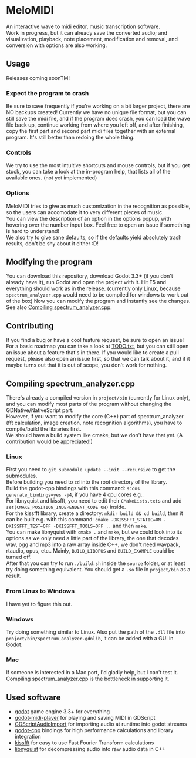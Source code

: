 # MeloMIDI
An interactive wave to midi editor, music transcription software.  
Work in progress, but it can already save the converted audio; and visualization, playback, note placement, modification and removal, and conversion with options are also working.  
## Usage
Releases coming soonTM!  
### Expect the program to crash
Be sure to save frequently if you're working on a bit larger project, there are NO backups created! Currently we have no unique file format, but you can still save the midi file, and if the program does crash, you can load the wave file back up, continue working from where you left off, and after finishing, copy the first part and second part midi files together with an external program. It's still better than redoing the whole thing.  
### Controls
We try to use the most intuitive shortcuts and mouse controls, but if you get stuck, you can take a look at the in-program help, that lists all of the available ones. (not yet implemented)  
### Options
MeloMIDI tries to give as much customization in the recognition as possible, so the users can accomodate it to very different pieces of music.  
You can view the description of an option in the options popup, with hovering over the number input box. Feel free to open an issue if something is hard to understand!  
We also try to give sane defaults, so if the defaults yield absolutely trash results, don't be shy about it either :D!  
## Modifying the program
You can download this repository, download Godot 3.3+ (if you don't already have it), run Godot and open the project with it. Hit F5 and everything should work as in the release. (currently only Linux, because `spectrum_analyzer.cpp` would need to be compiled for windows to work out of the box) Now you can modify the program and instantly see the changes.  
See also [Compiling spectrum_analyzer.cpp](#compiling-spectrum_analyzer.cpp).  
## Contributing
If you find a bug or have a cool feature request, be sure to open an issue!  
For a basic roadmap you can take a look at [TODO.txt](TODO.txt), but you can still open an issue about a feature that's in there.
If you would like to create a pull request, please also open an issue first, so that we can talk about it, and if it maybe turns out that it is out of scope, you don't work for nothing.
## Compiling spectrum_analyzer.cpp
There's already a compiled version in `project/bin` (currently for Linux only), and you can modify most parts of the program without changing the GDNative/NativeScript part.  
However, if you want to modify the core (C++) part of spectrum_analyzer (fft calculation, image creation, note recognition algorithms), you have to compile/build the libraries first.  
We should have a build system like cmake, but we don't have that yet. (A contribution would be appreciated!)  
### Linux
First you need to `git submodule update --init --recursive` to get the submodules.  
Before building you need to `cd` into the root directory of the library.  
Build the godot-cpp bindings with this command: `scons generate_bindings=yes -j4`, if you have 4 cpu cores e.g..  
For libnyquist and kissfft, you need to edit their `CMakeLists.txt`s and add `set(CMAKE_POSITION_INDEPENDENT_CODE ON)` inside.  
For the kissfft library, create a directory: `mkdir build && cd build`, then it can be built e.g. with this command: `cmake -DKISSFFT_STATIC=ON -DKISSFFT_TEST=OFF -DKISSFFT_TOOLS=OFF ..` and then `make`.  
You can make libnyquist with `cmake .` and `make`, but we could look into its options as we only need a little part of the library, the one that decodes wav, ogg and mp3 into a raw array inside C++, we don't need wavpack, rtaudio, opus, etc.. Mainly, `BUILD_LIBOPUS` and `BUILD_EXAMPLE` could be turned off.  
After that you can try to run `./build.sh` inside the `source` folder, or at least try doing something equivalent. You should get a `.so` file in `project/bin` as a result.  
### From Linux to Windows
I have yet to figure this out.  
### Windows
Try doing something similar to Linux. Also put the path of the `.dll` file into `project/bin/spectrum_analyzer.gdnlib`, it can be added with a GUI in Godot.  
### Mac
If someone is interested in a Mac port, I'd gladly help, but I can't test it. Compiling spectrum_analyzer.cpp is the bottleneck in supporting it.  
## Used software
* [godot](https://github.com/godotengine/godot) game engine 3.3+ for everything  
* [godot-midi-player](https://bitbucket.org/arlez80/godot-midi-player/src/master/) for playing and saving MIDI in GDScript  
* [GDScriptAudioImport](https://github.com/Gianclgar/GDScriptAudioImport) for importing audio at runtime into godot streams  
* [godot-cpp](https://github.com/godotengine/godot-cpp) bindings for high performance calculations and library integration  
* [kissfft](https://github.com/mborgerding/kissfft) for easy to use Fast Fourier Transform calculations  
* [libnyquist](https://github.com/ddiakopoulos/libnyquist) for decompressing audio into raw audio data in C++  
